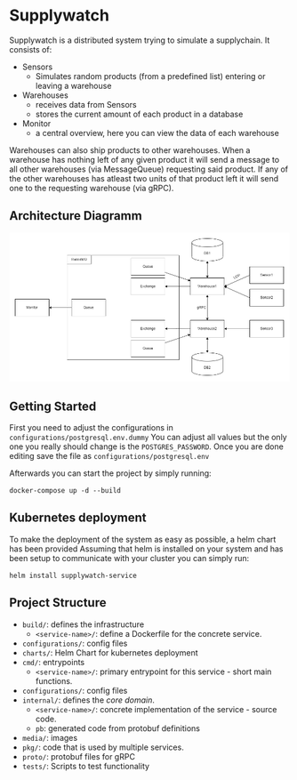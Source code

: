 # Supplywatch

Supplywatch is a distributed system trying to simulate a supplychain.
It consists of:

* Sensors
    * Simulates random products (from a predefined list) entering or leaving a warehouse
* Warehouses
    * receives data from Sensors
    * stores the current amount of each product in a database
* Monitor
    * a central overview, here you can view the data of each warehouse

Warehouses can also ship products to other warehouses. When a warehouse has nothing left of any given product it will send
a message to all other warehouses (via MessageQueue) requesting said product. If any of the other warehouses has atleast
two units of that product left it will send one to the requesting warehouse (via gRPC).

## Architecture Diagramm

![Architecture Diagramm](media/images/architecture.png)

## Getting Started

First you need to adjust the configurations in `configurations/postgresql.env.dummy`
You can adjust all values but the only one you really should change is the `POSTGRES_PASSWORD`.
Once you are done editing save the file as `configurations/postgresql.env`

Afterwards you can start the project by simply running:

```
docker-compose up -d --build
```

## Kubernetes deployment

To make the deployment of the system as easy as possible, a helm chart has been provided
Assuming that helm is installed on your system and has been setup to communicate with your cluster you can simply run:

```
helm install supplywatch-service
```

## Project Structure

* `build/`: defines the infrastructure
  * `<service-name>/`: define a Dockerfile for the concrete service.
* `configurations/`: config files
* `charts/`: Helm Chart for kubernetes deployment
* `cmd/`: entrypoints
  * `<service-name>/`: primary entrypoint for this service - short main functions.
* `configurations/`: config files
* `internal/`: defines the _core domain_.
  * `<service-name>/`: concrete implementation of the service - source code.
  * `pb`: generated code from protobuf definitions
* `media/`: images
* `pkg/`: code that is used by multiple services.
* `proto/`: protobuf files for gRPC
* `tests/`: Scripts to test functionality
